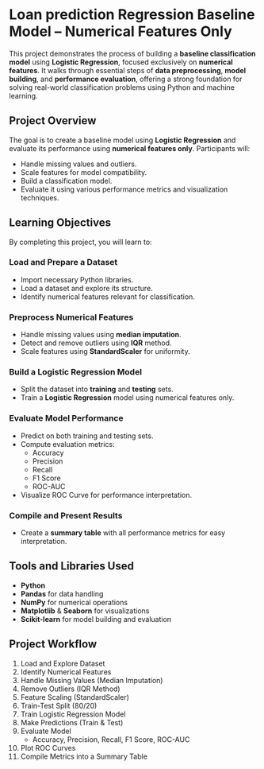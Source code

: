 # Loan prediction Regression Baseline Model – Numerical Features Only
This project demonstrates the process of building a **baseline classification model** using **Logistic Regression**, focused exclusively on **numerical features**. It walks through essential steps of **data preprocessing**, **model building**, and **performance evaluation**, offering a strong foundation for solving real-world classification problems using Python and machine learning.

## Project Overview
The goal is to create a baseline model using **Logistic Regression** and evaluate its performance using **numerical features only**. Participants will:
- Handle missing values and outliers.
- Scale features for model compatibility.
- Build a classification model.
- Evaluate it using various performance metrics and visualization techniques.

## Learning Objectives
By completing this project, you will learn to:

###  Load and Prepare a Dataset
- Import necessary Python libraries.
- Load a dataset and explore its structure.
- Identify numerical features relevant for classification.

### Preprocess Numerical Features
- Handle missing values using **median imputation**.
- Detect and remove outliers using **IQR** method.
- Scale features using **StandardScaler** for uniformity.

### Build a Logistic Regression Model
- Split the dataset into **training** and **testing** sets.
- Train a **Logistic Regression** model using numerical features only.

### Evaluate Model Performance
- Predict on both training and testing sets.
- Compute evaluation metrics:
  - Accuracy
  - Precision
  - Recall
  - F1 Score
  - ROC-AUC
- Visualize ROC Curve for performance interpretation.

### Compile and Present Results
- Create a **summary table** with all performance metrics for easy interpretation.

## Tools and Libraries Used
- **Python** 
- **Pandas** for data handling
- **NumPy** for numerical operations
- **Matplotlib** & **Seaborn** for visualizations
- **Scikit-learn** for model building and evaluation

## Project Workflow
1. Load and Explore Dataset
2. Identify Numerical Features
3. Handle Missing Values (Median Imputation)
4. Remove Outliers (IQR Method)
5. Feature Scaling (StandardScaler)
6. Train-Test Split (80/20)
7. Train Logistic Regression Model
8. Make Predictions (Train & Test)
9. Evaluate Model
    - Accuracy, Precision, Recall, F1 Score, ROC-AUC
10. Plot ROC Curves
11. Compile Metrics into a Summary Table

